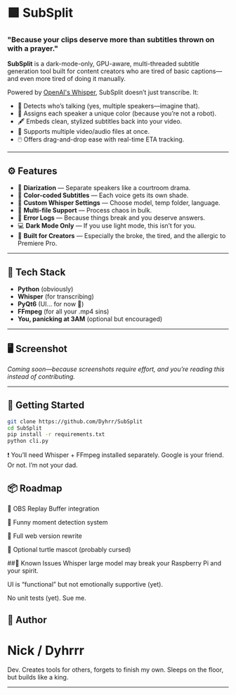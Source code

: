 # 🟪 SubSplit

### **"Because your clips deserve more than subtitles thrown on with a prayer."**

**SubSplit** is a dark-mode-only, GPU-aware, multi-threaded subtitle generation tool built for content creators who are tired of basic captions—and even more tired of doing it manually.

Powered by [OpenAI's Whisper](https://github.com/openai/whisper), SubSplit doesn’t just transcribe. It:

- 🧠 Detects who’s talking (yes, multiple speakers—imagine that).
- 🎨 Assigns each speaker a unique color (because you’re not a robot).
- 🖋️ Embeds clean, stylized subtitles back into your video.
- 📂 Supports multiple video/audio files at once.
- 🖱️ Offers drag-and-drop ease with real-time ETA tracking.

---

## ⚙️ Features

- 🎤 **Diarization** — Separate speakers like a courtroom drama.  
- 🎨 **Color-coded Subtitles** — Each voice gets its own shade.  
- 🧪 **Custom Whisper Settings** — Choose model, temp folder, language.  
- 📁 **Multi-file Support** — Process chaos in bulk.  
- 🧠 **Error Logs** — Because things break and you deserve answers.  
- 💻 **Dark Mode Only** — If you use light mode, this isn’t for you.  
- 🐢 **Built for Creators** — Especially the broke, the tired, and the allergic to Premiere Pro.  

---

## 🧠 Tech Stack

- **Python** (obviously)  
- **Whisper** (for transcribing)  
- **PyQt6** (UI... for now 👀)  
- **FFmpeg** (for all your .mp4 sins)  
- **You, panicking at 3AM** (optional but encouraged)  

---

## 🖥️ Screenshot

*Coming soon—because screenshots require effort, and you’re reading this instead of contributing.*

---

## 🚀 Getting Started

```bash
git clone https://github.com/Dyhrr/SubSplit
cd SubSplit
pip install -r requirements.txt
python cli.py
```
  ❗ You’ll need Whisper + FFmpeg installed separately. Google is your friend. Or not. I’m not your dad.

## 📦 Roadmap

🔲 OBS Replay Buffer integration

🔲 Funny moment detection system

🔲 Full web version rewrite

🔲 Optional turtle mascot (probably cursed)

##🐞 Known Issues
Whisper large model may break your Raspberry Pi and your spirit.

UI is “functional” but not emotionally supportive (yet).

No unit tests (yet). Sue me.

## 🧙 Author
# Nick / Dyhrrr
Dev.
Creates tools for others, forgets to finish my own.
Sleeps on the floor, but builds like a king.



---
